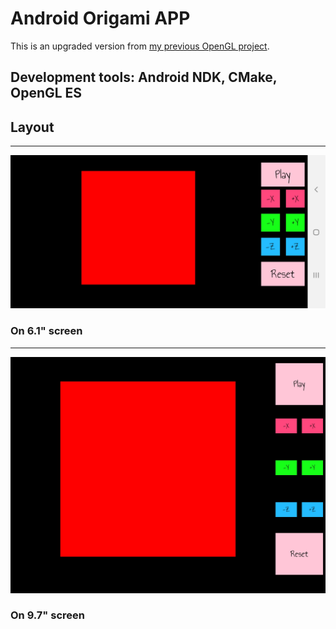 # Android Origami APP  
This is an upgraded version from [my previous OpenGL project](https://github.com/ElektrischesSchaf/Origami_Heart).  

## Development tools: Android NDK, CMake, OpenGL ES  

## Layout  
---
![S9_plus](/screenshots/Samsung_S9_Plus.jpg)
### On 6.1" screen  
---
![ZenPad_3S_10](/screenshots/Asus_ZenPad_3S_10.jpg)
### On 9.7" screen